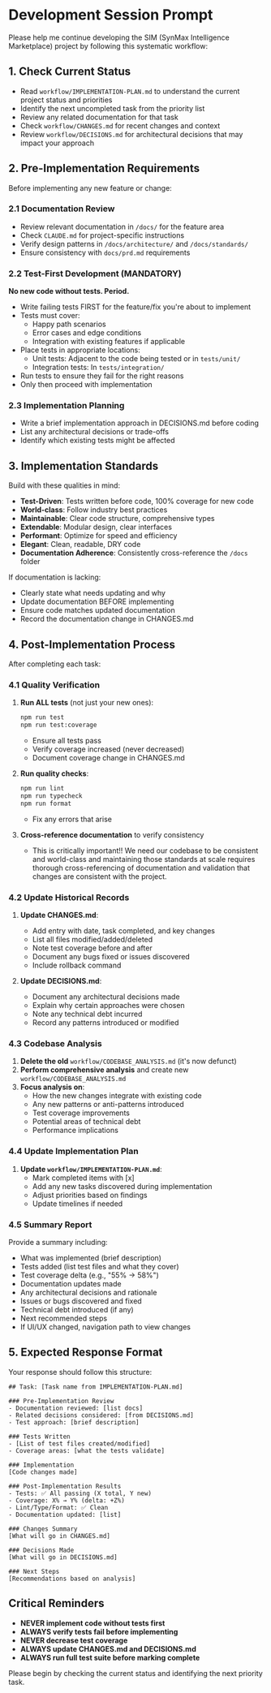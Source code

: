 # Development Session Prompt

Please help me continue developing the SIM (SynMax Intelligence Marketplace) project by following this systematic workflow:

## 1. Check Current Status
- Read `workflow/IMPLEMENTATION-PLAN.md` to understand the current project status and priorities
- Identify the next uncompleted task from the priority list
- Review any related documentation for that task
- Check `workflow/CHANGES.md` for recent changes and context
- Review `workflow/DECISIONS.md` for architectural decisions that may impact your approach

## 2. Pre-Implementation Requirements
Before implementing any new feature or change:

### 2.1 Documentation Review
- Review relevant documentation in `/docs/` for the feature area
- Check `CLAUDE.md` for project-specific instructions
- Verify design patterns in `/docs/architecture/` and `/docs/standards/`
- Ensure consistency with `docs/prd.md` requirements

### 2.2 Test-First Development (MANDATORY)
**No new code without tests. Period.**
- Write failing tests FIRST for the feature/fix you're about to implement
- Tests must cover:
  - Happy path scenarios
  - Error cases and edge conditions
  - Integration with existing features if applicable
- Place tests in appropriate locations:
  - Unit tests: Adjacent to the code being tested or in `tests/unit/`
  - Integration tests: In `tests/integration/`
- Run tests to ensure they fail for the right reasons
- Only then proceed with implementation

### 2.3 Implementation Planning
- Write a brief implementation approach in DECISIONS.md before coding
- List any architectural decisions or trade-offs
- Identify which existing tests might be affected

## 3. Implementation Standards
Build with these qualities in mind:
- **Test-Driven**: Tests written before code, 100% coverage for new code
- **World-class**: Follow industry best practices
- **Maintainable**: Clear code structure, comprehensive types
- **Extendable**: Modular design, clear interfaces
- **Performant**: Optimize for speed and efficiency
- **Elegant**: Clean, readable, DRY code
- **Documentation Adherence**: Consistently cross-reference the `/docs` folder

If documentation is lacking:
- Clearly state what needs updating and why
- Update documentation BEFORE implementing
- Ensure code matches updated documentation
- Record the documentation change in CHANGES.md

## 4. Post-Implementation Process
After completing each task:

### 4.1 Quality Verification
1. **Run ALL tests** (not just your new ones):
   ```bash
   npm run test
   npm run test:coverage
   ```
   - Ensure all tests pass
   - Verify coverage increased (never decreased)
   - Document coverage change in CHANGES.md

2. **Run quality checks**:
   ```bash
   npm run lint
   npm run typecheck  
   npm run format
   ```
   - Fix any errors that arise

3. **Cross-reference documentation** to verify consistency
   - This is critically important!! We need our codebase to be consistent and world-class and maintaining those standards at scale requires thorough cross-referencing of documentation and validation that changes are consistent with the project.

### 4.2 Update Historical Records
1. **Update CHANGES.md**:
   - Add entry with date, task completed, and key changes
   - List all files modified/added/deleted
   - Note test coverage before and after
   - Document any bugs fixed or issues discovered
   - Include rollback command

2. **Update DECISIONS.md**:
   - Document any architectural decisions made
   - Explain why certain approaches were chosen
   - Note any technical debt incurred
   - Record any patterns introduced or modified

### 4.3 Codebase Analysis
1. **Delete the old** `workflow/CODEBASE_ANALYSIS.md` (it's now defunct)
2. **Perform comprehensive analysis** and create new `workflow/CODEBASE_ANALYSIS.md`
3. **Focus analysis on**:
   - How the new changes integrate with existing code
   - Any new patterns or anti-patterns introduced
   - Test coverage improvements
   - Potential areas of technical debt
   - Performance implications

### 4.4 Update Implementation Plan
1. **Update `workflow/IMPLEMENTATION-PLAN.md`**:
   - Mark completed items with [x]
   - Add any new tasks discovered during implementation
   - Adjust priorities based on findings
   - Update timelines if needed

### 4.5 Summary Report
Provide a summary including:
- What was implemented (brief description)
- Tests added (list test files and what they cover)
- Test coverage delta (e.g., "55% → 58%")
- Documentation updates made
- Any architectural decisions and rationale
- Issues or bugs discovered and fixed
- Technical debt introduced (if any)
- Next recommended steps
- If UI/UX changed, navigation path to view changes

## 5. Expected Response Format
Your response should follow this structure:

```
## Task: [Task name from IMPLEMENTATION-PLAN.md]

### Pre-Implementation Review
- Documentation reviewed: [list docs]
- Related decisions considered: [from DECISIONS.md]
- Test approach: [brief description]

### Tests Written
- [List of test files created/modified]
- Coverage areas: [what the tests validate]

### Implementation
[Code changes made]

### Post-Implementation Results
- Tests: ✅ All passing (X total, Y new)
- Coverage: X% → Y% (delta: +Z%)
- Lint/Type/Format: ✅ Clean
- Documentation updated: [list]

### Changes Summary
[What will go in CHANGES.md]

### Decisions Made
[What will go in DECISIONS.md]

### Next Steps
[Recommendations based on analysis]
```

## Critical Reminders
- **NEVER implement code without tests first**
- **ALWAYS verify tests fail before implementing**
- **NEVER decrease test coverage**
- **ALWAYS update CHANGES.md and DECISIONS.md**
- **ALWAYS run full test suite before marking complete**

Please begin by checking the current status and identifying the next priority task.